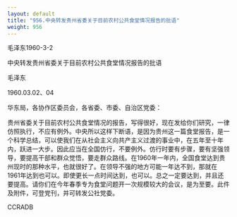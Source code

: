 ```yaml
---
layout: default
title: "956.中央转发贵州省委关于目前农村公共食堂情况报告的批语"
weight: 956
---
```


毛泽东1960-3-2

中央转发贵州省委关于目前农村公共食堂情况报告的批语

毛泽东

1960.03.02、04

华东局，各协作区委员会，各省委、市委、自治区党委：

贵州省委关于目前农村公共食堂情况的报告，写得很好，现在发给你们研究，一律仿照执行，不应有例外。中央所以这样下断语，是因为贵州这一篇食堂报告，是一个科学总结，可以使我们在从社会主义向共产主义过渡的事业中，在五年至十年内，跃进一大步。因此应当在全国仿行，不要例外。仿行时要有步骤，要有坚强领导，要提高干部和群众觉悟，要走群众路线。在1960年一年内，全国食堂达到贵州现时的那种水平，也就很好了。在领导不强的地方可能一年达不到，那就在1961年达到也可以。即使更长一点时间达到，也可以。总之一定要达到，并且还要提高。请你们在今年春季专为食堂问题开一次规模较大的会议，是为至要。此件及附件，可登党刊，并可转发公社党委。

CCRADB

